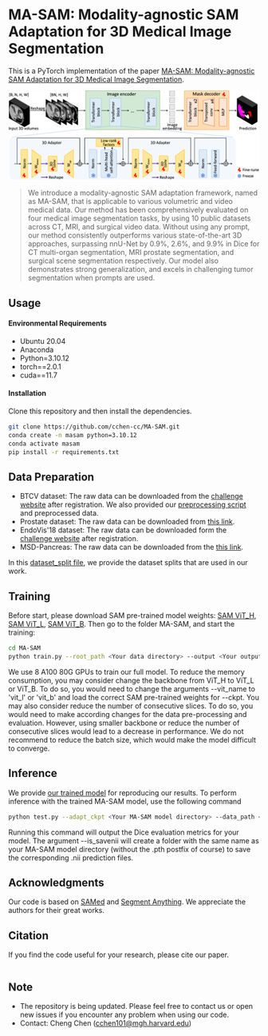 # MA-SAM: Modality-agnostic SAM Adaptation for 3D Medical Image Segmentation

This is a PyTorch implementation of the paper [MA-SAM: Modality-agnostic SAM Adaptation for 3D Medical Image Segmentation](https://arxiv.org).

![Overview of MA-SAM framework](asset/overview.png?raw=true "Overview of MA-SAM framework")

>  We introduce a modality-agnostic SAM adaptation framework, named as MA-SAM, that is applicable to various volumetric and video medical data. Our method has been comprehensively evaluated on four medical image segmentation tasks, by using 10 public datasets across CT, MRI, and surgical video data. Without using any prompt, our method consistently outperforms various state-of-the-art 3D approaches, surpassing nnU-Net by 0.9%, 2.6%, and 9.9% in Dice for CT multi-organ segmentation, MRI prostate segmentation, and surgical scene segmentation respectively. Our model also demonstrates strong generalization, and excels in challenging tumor segmentation when prompts are used.

## Usage
#### Environmental Requirements
- Ubuntu 20.04
- Anaconda
- Python=3.10.12
- torch==2.0.1
- cuda==11.7

#### Installation
Clone this repository and then install the dependencies.
```sh
git clone https://github.com/cchen-cc/MA-SAM.git
conda create -n masam python=3.10.12
conda activate masam
pip install -r requirements.txt
```

## Data Preparation
- BTCV dataset: The raw data can be downloaded from the [challenge website](https://www.synapse.org/#!Synapse:syn3379050) after registration. We also provided our [preprocessing script](https://github.com/cchen-cc/MA-SAM/blob/main/preprocessing/util_script_btcv.py) and preprocessed data. 
- Prostate dataset: The raw data can be downloaded from [this link](https://liuquande.github.io/SAML/). 
- EndoVis'18 dataset: The raw data can be downloaded form the [challenge website](https://endovissub2018-roboticscenesegmentation.grand-challenge.org/Downloads/) after registration.
- MSD-Pancreas: The raw data can be downloaded from the [this link](https://drive.google.com/drive/folders/1HqEgzS8BV2c7xYNrZdEAnrHk7osJJ--2).

In this [dataset_split file](https://github.com/cchen-cc/MA-SAM/blob/main/preprocessing/dataset_split.md), we provide the dataset splits that are used in our work. 
  
## Training
Before start, please download SAM pre-trained model weights: [SAM ViT_H](https://dl.fbaipublicfiles.com/segment_anything/sam_vit_h_4b8939.pth), [SAM ViT_L](https://dl.fbaipublicfiles.com/segment_anything/sam_vit_l_0b3195.pth), [SAM ViT_B](https://dl.fbaipublicfiles.com/segment_anything/sam_vit_b_01ec64.pth). Then go to the folder MA-SAM, and start the training:
```sh
cd MA-SAM
python train.py --root_path <Your data directory> --output <Your output directory> --ckpt <Your SAM pre-trained model directory>
```
We use 8 A100 80G GPUs to train our full model. To reduce the memory consumption, you may consider change the backbone from ViT_H to ViT_L or ViT_B. To do so, you would need to change the arguments --vit_name to 'vit_l' or 'vit_b' and load the correct SAM pre-trained weights for --ckpt. You may also consider reduce the number of consecutive slices. To do so, you would need to make according changes for the data pre-processing and evaluation. However, using smaller backbone or reduce the number of consecutive slices would lead to a decrease in performance. We do not recommend to reduce the batch size, which would make the model difficult to converge.

## Inference
We provide [our trained model](https://drive.google.com/file/d/1zBaDHkkH9FbPC2S8vl6cwUqy5nrxPmtu/view?usp=drive_link) for reproducing our results. 
To perform inference with the trained MA-SAM model, use the following command
```sh
python test.py --adapt_ckpt <Your MA-SAM model directory> --data_path <Your data directory> --ckpt <Your SAM pre-trained model directory> --is_savenii
```
Running this command will output the Dice evaluation metrics for your model. The argument --is_savenii will create a folder with the same name as your MA-SAM model directory (without the .pth postfix of course) to save the corresponding .nii prediction files.

## Acknowledgments
Our code is based on [SAMed](https://github.com/hitachinsk/SAMed) and [Segment Anything](https://github.com/facebookresearch/segment-anything). We appreciate the authors for their great works. 

## Citation
If you find the code useful for your research, please cite our paper.
```sh
```

## Note
- The repository is being updated. Please feel free to contact us or open new issues if you encounter any problem when using our code.
- Contact: Cheng Chen ([cchen101@mgh.harvard.edu]())
